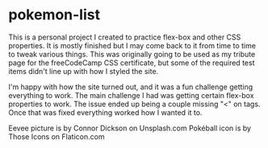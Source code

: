 # pokemon-list

This is a personal project I created to practice flex-box and other CSS properties.  It is mostly finished but I may come back to it from time to time to tweak various things.  This was originally going to be used as my tribute page for the freeCodeCamp CSS certificate, but some of the required test items didn't line up with how I styled the site.

I'm happy with how the site turned out, and it was a fun challenge getting everything to work.  The main challenge I had was getting certain flex-box properties to work.  The issue ended up being a couple missing "<" on </li> tags.  Once that was fixed everything worked how I wanted it to.

Eevee picture is by Connor Dickson on Unsplash.com
Pokéball icon is by Those Icons on Flaticon.com